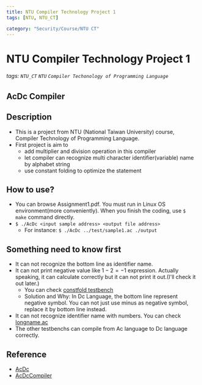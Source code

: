 ```yaml
---
title: NTU Compiler Technology Project 1
tags: [NTU, NTU_CT]

category: "Security/Course/NTU CT"
---
```


# NTU Compiler Technology Project 1
<!-- more -->
###### tags: `NTU_CT` `NTU` `Compiler Techonology of Programming Language`

## AcDc Compiler

## Description
* This is a project from NTU (National Taiwan University) course, Compiler Technology of Programming Language.
* First project is aim to 
	* add multiplier and division operation in this compiler
	* let compiler can recognize multi character identifier(variable) name by alphabet string
	* use constant folding to optimize the statement

## How to use?
* You can browse Assignment1.pdf. You must run in Linux OS environment(more conveniently). When you finish the coding, use `$ make` command directly.
* `$ ./AcDc <input sample address> <output file address>`
	* For instance: `$ ./AcDc ../test/sample1.ac ./output`

## Something need to know first
* It can not recognize the bottom line as identifier name.
* It can not print negative value like $1-2=-1$ expression. Actually speaking, it can calculate correctly but it can not print it out.(I'll check it out later.)
	* You can check [constfold testbench](/test/constfold.ac)
	* Solution and Why: In Dc Language, the bottom line represent negative symbol. You can not just use minus as negative symbol, replace it by bottom line instead.
* It can not recognize identifier name with numbers. You can check [longname.ac](/test/longname.ac)
* The other testbenchs can compile from Ac language to Dc language correctly.

## Reference
* [AcDc](https://github.com/jaidTw/AcDc)
* [AcDcCompiler](https://github.com/ZephyrZhuQi/AcDcCompiler)